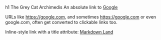 h1 The Grey Cat Archimedis
An absolute link to [Google](https://google.com)

URLs like <https://google.com>, and sometimes https://google.com
or even google.com, often get converted to clickable links too.

Inline-style link with a title attribute:
[Markdown Land](https://markdown.land "Markdown Land")
